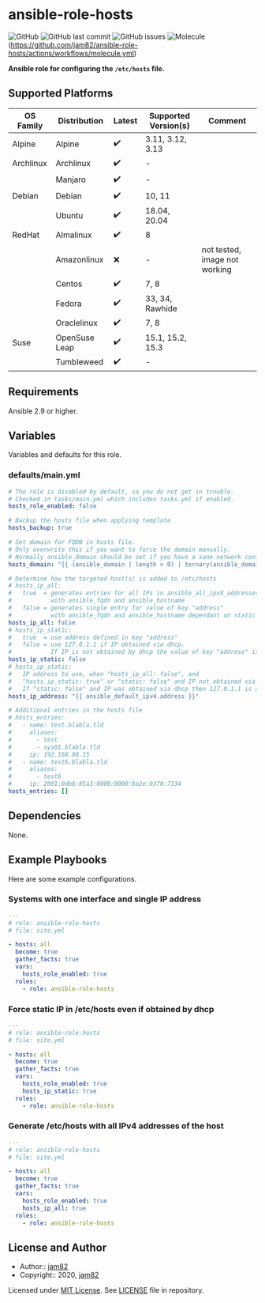 # ansible-role-hosts

![GitHub](https://img.shields.io/github/license/jam82/ansible-role-hosts) ![GitHub last commit](https://img.shields.io/github/last-commit/jam82/ansible-role-hosts) ![GitHub issues](https://img.shields.io/github/issues-raw/jam82/ansible-role-hosts) ![Molecule](https://github.com/jam82/ansible-role-hosts/actions/workflows/molecule.yml/badge.svg?branch=main)(https://github.com/jam82/ansible-role-hosts/actions/workflows/molecule.yml)

**Ansible role for configuring the `/etc/hosts` file.**

## Supported Platforms

| OS Family | Distribution  | Latest | Supported Version(s) | Comment |
|-----------|---------------|--------|----------------------|---------|
| Alpine    | Alpine        | :heavy_check_mark: | 3.11, 3.12, 3.13 | |
| Archlinux | Archlinux     | :heavy_check_mark: | - | |
|           | Manjaro       | :heavy_check_mark: | - | |
| Debian    | Debian        | :heavy_check_mark: | 10, 11 | |
|           | Ubuntu        | :heavy_check_mark: | 18.04, 20.04 | |
| RedHat    | Almalinux     | :heavy_check_mark: | 8 | |
|           | Amazonlinux   | :x: | - | not tested, image not working |
|           | Centos        | :heavy_check_mark: | 7, 8 | |
|           | Fedora        | :heavy_check_mark: | 33, 34, Rawhide | |
|           | Oraclelinux   | :heavy_check_mark: | 7, 8 | |
| Suse      | OpenSuse Leap | :heavy_check_mark: | 15.1, 15.2, 15.3 | |
|           | Tumbleweed    | :heavy_check_mark: | - | |

## Requirements

Ansible 2.9 or higher.

## Variables

Variables and defaults for this role.

### defaults/main.yml

```yaml
# The role is disabled by default, so you do not get in trouble.
# Checked in tasks/main.yml which includes tasks.yml if enabled.
hosts_role_enabled: false

# Backup the hosts file when applying template
hosts_backup: true

# Set domain for FQDN in hosts file.
# Only overwrite this if you want to force the domain manually.
# Normally ansible_domain should be set if you have a sane network configuration.
hosts_domain: "{{ (ansible_domain | length > 0) | ternary(ansible_domain, '') }}"

# Determine how the targeted host(s) is added to /etc/hosts
# hosts_ip_all:
#   true  = generates entries for all IPs in ansible_all_ipvX_addresses
#           with ansible_fqdn and ansible_hostname
#   false = generates single entry for value of key "address"
#           with ansible_fqdn and ansible_hostname dependant on static setting
hosts_ip_all: false
# hosts_ip_static:
#   true  = use address defined in key "address"
#   false = use 127.0.1.1 if IP obtained via dhcp.
#           If IP is not obtained by dhcp the value of key "address" is used.
hosts_ip_static: false
# hosts_ip_static:
#   IP address to use, when "hosts_ip_all: false", and
#   "hosts_ip_static: true" or "static: false" and IP not obtained via dhcp
#   If "static: false" and IP was obtained via dhcp then 127.0.1.1 is used
hosts_ip_address: "{{ ansible_default_ipv4.address }}"

# Additional entries in the hosts file
# hosts_entries:
#   - name: test.blabla.tld
#     aliases:
#       - test
#       - sys01.blabla.tld
#     ip: 192.168.08.15
#   - name: test6.blabla.tld
#     aliases:
#       - test6
#     ip: 2001:0db8:85a3:0000:0000:8a2e:0370:7334
hosts_entries: []
```

## Dependencies

None.

## Example Playbooks

Here are some example configurations.

### Systems with one interface and single IP address

```yaml
---
# role: ansible-role-hosts
# file: site.yml

- hosts: all
  become: true
  gather_facts: true
  vars:
    hosts_role_enabled: true
  roles:
    - role: ansible-role-hosts
```

### Force static IP in /etc/hosts even if obtained by dhcp

```yaml
---
# role: ansible-role-hosts
# file: site.yml

- hosts: all
  become: true
  gather_facts: true
  vars:
    hosts_role_enabled: true
    hosts_ip_static: true
  roles:
    - role: ansible-role-hosts
```

### Generate /etc/hosts with all IPv4 addresses of the host

```yaml
---
# role: ansible-role-hosts
# file: site.yml

- hosts: all
  become: true
  gather_facts: true
  vars:
    hosts_role_enabled: true
    hosts_ip_all: true
  roles:
    - role: ansible-role-hosts
```

## License and Author

- Author:: [jam82](https://github.com/jam82/)
- Copyright:: 2020, [jam82](https://github.com/jam82/)

Licensed under [MIT License](https://opensource.org/licenses/MIT).
See [LICENSE](https://github.com/jam82/ansible-role-hosts/blob/master/LICENSE) file in repository.
